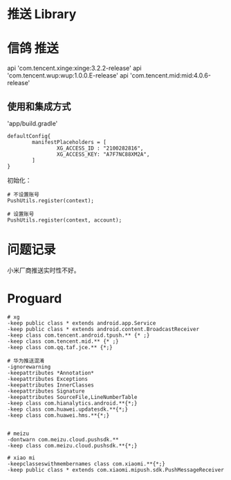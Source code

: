 
# 推送 Library


# 信鸽 推送

api 'com.tencent.xinge:xinge:3.2.2-release'
api 'com.tencent.wup:wup:1.0.0.E-release'
api 'com.tencent.mid:mid:4.0.6-release'


## 使用和集成方式

'app/build.gradle'

```
defaultConfig{
        manifestPlaceholders = [
                XG_ACCESS_ID : "2100282816",
                XG_ACCESS_KEY: "A7F7NC88XM2A",
        ]
}
```

初始化：

```
# 不设置账号
PushUtils.register(context);

# 设置账号
PushUtils.register(context, account);
```

# 问题记录

小米厂商推送实时性不好。



# Proguard


```
# xg
-keep public class * extends android.app.Service
-keep public class * extends android.content.BroadcastReceiver
-keep class com.tencent.android.tpush.** {* ;}
-keep class com.tencent.mid.** {* ;}
-keep class com.qq.taf.jce.** {*;}

# 华为推送混淆
-ignorewarning
-keepattributes *Annotation*
-keepattributes Exceptions
-keepattributes InnerClasses
-keepattributes Signature
-keepattributes SourceFile,LineNumberTable
-keep class com.hianalytics.android.**{*;}
-keep class com.huawei.updatesdk.**{*;}
-keep class com.huawei.hms.**{*;}


# meizu
-dontwarn com.meizu.cloud.pushsdk.**
-keep class com.meizu.cloud.pushsdk.**{*;}

# xiao mi
-keepclasseswithmembernames class com.xiaomi.**{*;}
-keep public class * extends com.xiaomi.mipush.sdk.PushMessageReceiver
```
